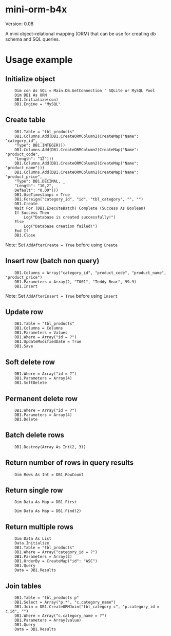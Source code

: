 # mini-orm-b4x
Version: 0.08

A mini object–relational mapping (ORM) that can be use for creating db schema and SQL queries.

# Usage example

## Initialize object
```
    Dim con As SQL = Main.DB.GetConnection ' SQLite or MySQL Pool
    Dim DB1 As ORM
    DB1.Initialize(con)
    DB1.Engine = "MySQL"
```

## Create table
```
    DB1.Table = "tbl_products"
    DB1.Columns.Add(DB1.CreateORMColumn2(CreateMap("Name": "category_id", _
    "Type": DB1.INTEGER)))
    DB1.Columns.Add(DB1.CreateORMColumn2(CreateMap("Name": "product_code", _
    "Length": "12")))
    DB1.Columns.Add(DB1.CreateORMColumn2(CreateMap("Name": "product_name")))
    DB1.Columns.Add(DB1.CreateORMColumn2(CreateMap("Name": "product_price", _
    "Type": DB1.DECIMAL, _
    "Length": "10,2", _
    Default": "0.00")))
    DB1.UseTimestamps = True
    DB1.Foreign("category_id", "id", "tbl_category", "", "")
    DB1.Create
    Wait For (DB1.ExecuteBatch) Complete (Success As Boolean)
    If Success Then		
    	Log("Database is created successfully!")
    Else
    	Log("Database creation failed!")
    End If
    DB1.Close
```
Note: Set `AddAfterCreate = True` before using `Create`

## Insert row (batch non query)
```
    DB1.Columns = Array("category_id", "product_code", "product_name", "product_price")
    DB1.Parameters = Array(2, "T001", "Teddy Bear", 99.9)
    DB1.Insert
```
Note: Set `AddAfterInsert = True` before using `Insert`

## Update row
```
    DB1.Table = "tbl_products"
    DB1.Columns = Columns
    DB1.Parameters = Values
    DB1.Where = Array("id = ?")
    DB1.UpdateModifiedDate = True
    DB1.Save
```

## Soft delete row
```
    DB1.Where = Array("id = ?")
    DB1.Parameters = Array(4)
    DB1.SoftDelete
```

## Permanent delete row
```
    DB1.Where = Array("id = ?")
    DB1.Parameters = Array(4)
    DB1.Delete
```

## Batch delete rows
```
    DB1.Destroy(Array As Int(2, 3))
```

## Return number of rows in query results
```
    Dim Rows As Int = DB1.RowCount
```

## Return single row
```
    Dim Data As Map = DB1.First
```
```
    Dim Data As Map = DB1.Find(2)
```

## Return multiple rows
```
    Dim Data As List
    Data.Initialize
    DB1.Table = "tbl_products"
    DB1.Where = Array("category_id = ?")
    DB1.Parameters = Array(2)
    DB1.OrderBy = CreateMap("id": "ASC")
    DB1.Query
    Data = DB1.Results
```

## Join tables
```
    DB1.Table = "tbl_products p"
    DB1.Select = Array("p.*", "c.category_name")
    DB1.Join = DB1.CreateORMJoin("tbl_category c", "p.category_id = c.id", "")
    DB1.Where = Array("c.category_name = ?")
    DB1.Parameters = Array(value)
    DB1.Query
    Data = DB1.Results
```
